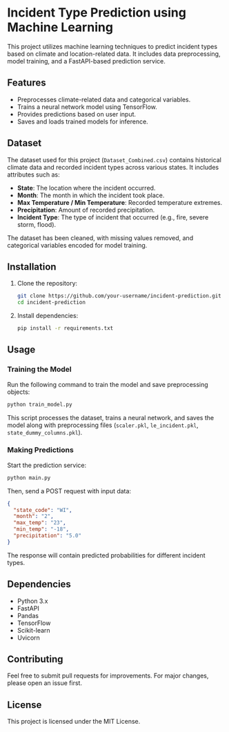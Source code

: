 # Incident Type Prediction using Machine Learning

This project utilizes machine learning techniques to predict incident types based on climate and location-related data. It includes data preprocessing, model training, and a FastAPI-based prediction service.

## Features
- Preprocesses climate-related data and categorical variables.
- Trains a neural network model using TensorFlow.
- Provides predictions based on user input.
- Saves and loads trained models for inference.

## Dataset
The dataset used for this project (`Dataset_Combined.csv`) contains historical climate data and recorded incident types across various states. It includes attributes such as:
- **State**: The location where the incident occurred.
- **Month**: The month in which the incident took place.
- **Max Temperature / Min Temperature**: Recorded temperature extremes.
- **Precipitation**: Amount of recorded precipitation.
- **Incident Type**: The type of incident that occurred (e.g., fire, severe storm, flood).

The dataset has been cleaned, with missing values removed, and categorical variables encoded for model training.

## Installation
1. Clone the repository:
   ```sh
   git clone https://github.com/your-username/incident-prediction.git
   cd incident-prediction
   ```
2. Install dependencies:
   ```sh
   pip install -r requirements.txt
   ```

## Usage
### Training the Model
Run the following command to train the model and save preprocessing objects:
```sh
python train_model.py
```
This script processes the dataset, trains a neural network, and saves the model along with preprocessing files (`scaler.pkl`, `le_incident.pkl`, `state_dummy_columns.pkl`).

### Making Predictions
Start the prediction service:
```sh
python main.py
```
Then, send a POST request with input data:
```json
{
  "state_code": "WI",
  "month": "2",
  "max_temp": "23",
  "min_temp": "-18",
  "precipitation": "5.0"
}
```
The response will contain predicted probabilities for different incident types.

## Dependencies
- Python 3.x
- FastAPI
- Pandas
- TensorFlow
- Scikit-learn
- Uvicorn

## Contributing
Feel free to submit pull requests for improvements. For major changes, please open an issue first.

## License
This project is licensed under the MIT License.

